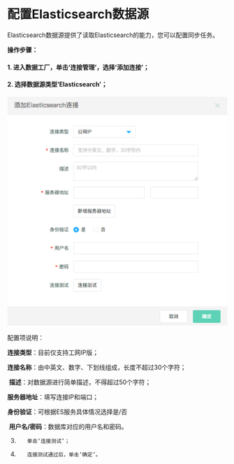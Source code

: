 # 配置Elasticsearch数据源

Elasticsearch数据源提供了读取Elasticsearch的能力，您可以配置同步任务。

**操作步骤：**

#### 1. 进入数据工厂，单击‘连接管理’，选择‘添加连接’；

#### 2. 选择数据源类型‘Elasticsearch’；

![es数据源连接](../../../../../image/Data-Integration/es-connection.png)

配置项说明：

 **连接类型**：目前仅支持工网IP版；

​    **连接名称**：由中英文、数字、下划线组成，长度不超过30个字符；

​    **描述**：对数据源进行简单描述，不得超过50个字符；

**服务器地址**：填写连接IP和端口；

**身份验证**：可根据ES服务具体情况选择是/否

​    **用户名/密码**：数据库对应的用户名和密码。

3.        单击‘连接测试’；

4.        连接测试通过后，单击‘确定’。
